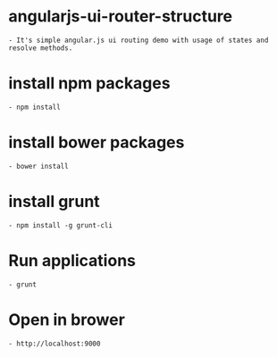 # angularjs-ui-router-structure
	- It's simple angular.js ui routing demo with usage of states and resolve methods.

# install npm packages
	- npm install

# install bower packages
	- bower install

# install grunt
	- npm install -g grunt-cli

# Run applications
	- grunt

# Open in brower
	- http://localhost:9000

